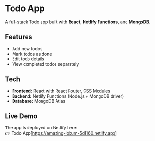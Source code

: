 # Todo App

A full-stack Todo app built with **React**, **Netlify Functions**, and **MongoDB**.

## Features
- Add new todos
- Mark todos as done
- Edit todo details
- View completed todos separately

## Tech
- **Frontend:** React with React Router, CSS Modules
- **Backend:** Netlify Functions (Node.js + MongoDB driver)
- **Database:** MongoDB Atlas

## Live Demo
The app is deployed on Netlify here:  
👉 Todo App[https://amazing-lokum-5d1160.netlify.app]

